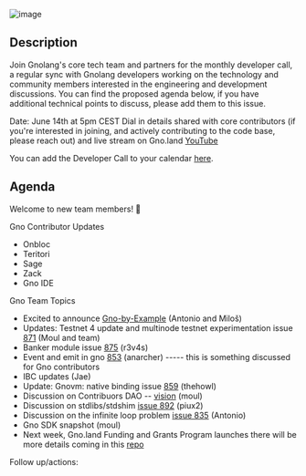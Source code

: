 ![image](https://user-images.githubusercontent.com/117160070/235721406-ae52908d-1d54-4c58-86b6-6b70a1e880b6.png)


## Description 

Join Gnolang's core tech team and partners for the monthly developer call, a regular sync with Gnolang developers working on the technology and community members interested in the engineering and development discussions. You can find the proposed agenda below, if you have additional technical points to discuss, please add them to this issue.

Date: June 14th at 5pm CEST
Dial in details shared with core contributors (if you're interested in joining, and actively contributing to the code base, please reach out) and live stream on Gno.land [YouTube](https://www.youtube.com/@_gnoland/featured)

You can add the Developer Call to your calendar [here](https://calendar.google.com/calendar/u/0?cid=Y18xZTVlY2M4NWNhYzY3ZDBiZGE5ZDI3YWRmZjRlOTBiZDMyMjY4ZjI1YTYyMmExZGViODQyMjEwMzllODc4OWEyQGdyb3VwLmNhbGVuZGFyLmdvb2dsZS5jb20).


## Agenda

Welcome to new team members! 🥳

Gno Contributor Updates
* Onbloc
* Teritori
* Sage
* Zack
* Gno IDE

Gno Team Topics


* Excited to announce [Gno-by-Example](https://gno-by-example.com/) (Antonio and Miloš)
* Updates: Testnet 4 update and multinode testnet experimentation issue [871](https://github.com/gnolang/gno/pull/871) (Moul and team)
* Banker module issue [875](https://github.com/gnolang/gno/pull/875) (r3v4s)
* Event and emit in gno [853](https://github.com/gnolang/gno/pull/853) (anarcher)
----- this is something discussed for Gno contributors
* IBC updates (Jae)
* Update: Gnovm: native binding issue [859](https://github.com/gnolang/gno/pull/859) (thehowl)
* Discussion on Contribuors DAO -- [vision](https://github.com/gnolang/gno/issues/872) (moul) 
* Discussion on stdlibs/stdshim [issue 892](https://github.com/gnolang/gno/issues/892) (piux2)
* Discussion on the infinite loop problem [issue 835](https://github.com/gnolang/gno/issues/835) (Antonio)
* Gno SDK snapshot (moul)
* Next week, Gno.land Funding and Grants Program launches there will be more details coming in this [repo](https://github.com/gnolang/ecosystem-fund-grants)

Follow up/actions:


